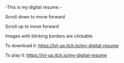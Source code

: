 -This is my digital resume.-


Scroll down to move forward

Scroll up to move forward

Images with blinking borders are clickable
 
 
 
To download it:
https://lvl-up.itch.io/my-digital-resume

To play it:
https://lvl-up.itch.io/my-digital-resume
